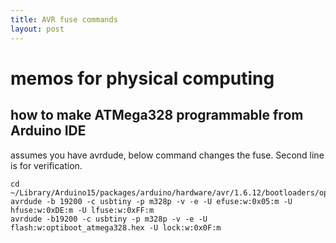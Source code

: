 ```yaml
---
title: AVR fuse commands
layout: post
---
```


# memos for physical computing

## how to make ATMega328 programmable from Arduino IDE

assumes you have avrdude, below command changes the fuse. Second line is for verification.

```
cd ~/Library/Arduino15/packages/arduino/hardware/avr/1.6.12/bootloaders/optiboot
avrdude -b 19200 -c usbtiny -p m328p -v -e -U efuse:w:0x05:m -U hfuse:w:0xDE:m -U lfuse:w:0xFF:m
avrdude -b19200 -c usbtiny -p m328p -v -e -U flash:w:optiboot_atmega328.hex -U lock:w:0x0F:m
```

